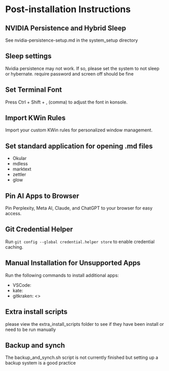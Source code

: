 # Post-installation Instructions

## NVIDIA Persistence and Hybrid Sleep

See nvidia-persistence-setup.md in the system_setup directory

## Sleep settings

Nvidia persistence may not work. If so, please set the system to not sleep or hybernate. require password and screen off should be fine

## Set Terminal Font

Press Ctrl + Shift + , (comma) to adjust the font in konsole.

## Import KWin Rules

Import your custom KWin rules for personalized window management.

## Set standard application for opening .md files

- Okular
- mdless
- marktext
- zettler
- glow

## Pin AI Apps to Browser

Pin Perplexity, Meta AI, Claude, and ChatGPT to your browser for easy access.

## Git Credential Helper

Run `git config --global credential.helper store` to enable credential caching.

## Manual Installation for Unsupported Apps

Run the following commands to install additional apps:

* VSCode: <insert installation command here>
* kate: <insert installation commands here>
* gitkraken: <>

## Extra install scripts

please view the extra_install_scripts folder to see if they have been install or need to be run manually

## Backup and synch

The backup_and_synch.sh script is not currently finished but setting up a backup system is a good practice

